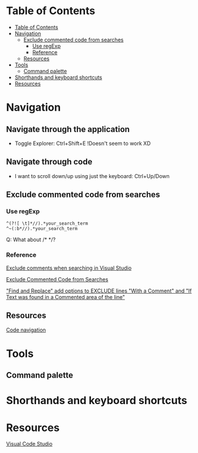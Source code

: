 # Table of Contents
- [Table of Contents](#table-of-contents)
- [Navigation](#navigation)
  - [Exclude commented code from searches](#exclude-commented-code-from-searches)
    - [Use regExp](#use-regexp)
    - [Reference](#reference)
  - [Resources](#resources)
- [Tools](#tools)
  - [Command palette](#command-palette)
- [Shorthands and keyboard shortcuts](#shorthands-and-keyboard-shortcuts)
- [Resources](#resources-1)
# Navigation
## Navigate through the application
- Toggle Explorer: Ctrl+Shift+E !Doesn't seem to work XD
## Navigate through code
- I want to scroll down/up using just the keyboard: Ctrl+Up/Down
## Exclude commented code from searches
### Use regExp
```regexp
^(?![ \t]*//).*your_search_term
^~(:b*//).*your_search_term
```
Q: What about /* */?
### Reference
[Exclude comments when searching in Visual Studio](https://stackoverflow.com/questions/11314366/exclude-comments-when-searching-in-visual-studio)

[Exclude Commented Code from Searches](https://developercommunity.visualstudio.com/idea/354547/exclude-commented-code-from-searches.html)

["Find and Replace" add options to EXCLUDE lines "With a Comment" and "If Text was found in a Commented area of the line"](https://developercommunity.visualstudio.com/content/idea/368691/find-and-replace-add-options-to-exclude-lines-with.html)

## Resources
[Code navigation](https://code.visualstudio.com/docs/editor/editingevolved)
# Tools
## Command palette

# Shorthands and keyboard shortcuts

# Resources
[Visual Code Studio](https://code.visualstudio.com/docs/)